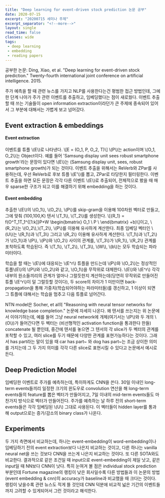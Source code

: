 ```yaml
---
title: "Deep learning for event-driven stock prediction 논문 공부"
date: 2020-07-15
excerpt: "20200715 세미나 주제"
excerpt_separator: "<!--more-->"
layout: single
read_time: false
classes: wide
tags: 
 - deep learning
 - embedding
 - reading papers 
---
```





공부한 논문: Ding, Xiao, et al. "Deep learning for event-driven stock prediction." Twenty-fourth international joint conference on artificial intelligence. 2015.

주가 예측을 할 때 관련 뉴스를 가지고 NLP를 사용한다는건 평범한 접근 방법인데, 그에 한 단계 나아가 주가 관련 이벤트를 추출하고, 임베딩했다는 점이 새로웠다.
이벤트 추출할 때 쓰는 기술들이 open information extraction이라던가 큰 주제에 종속되어 있어서 그 부분에 대해서는 가볍게 보고 넘어갔다.

## Event extraction & embeddings

#### Event extraction
이벤트를 튜플 \\(E\\)로 나타낸다. 
\\[E = (O_1, P, O_2, T)\\]
\\(P\\)는 action이며 \\(O_1, O_2\\)는 Object이다. 예를 들어 'Samsung display unit sees robust smartphone growth'라는 문장이 있다면 \\(E\\)는 (Samsung display unit, sees, robust smartphone growth)가 되는 것이다.
이벤트 추출을 위해서는 ReVerb와 ZPar를 사용하는데, 우선 ReVerb로 후보 튜플 \\(E'\\)를 뽑고, ZPar로 타당한지 필터링한다. 
이벤트 추출을 하면 모든 문장은 각각 다른 이벤트 \\(E\\)로 추출되어, 전체적으로 봤을 때 매우 sparse한 구조가 되고 이를 해결하기 위해 embedding을 하는 것이다. 


#### Event embedding
추출한 \\(E\\)의 \\(O_1\\), \\(O_2\\), \\(P\\)를 skip-gram을 이용해 100차원 벡터로 만들고, 그에 맞춰 (100,100,K) 텐서 \\(T_1\\), \\(T_2\\)를 생성한다.
\\[{R_1} = f(O^T_1T_1^{[1:k]}P+W    \begin{bmatrix}     O_1 \\    P \\ \end{bmatrix} +b)\\]이고, \\(R_2\\)는 \\(O_2\\),\\(T_2\\), \\(P\\)를 이용해 유사하게 계산한다.
최종 임베딩 벡터인 \\(U\\)는 \\(R_1\\)과 \\(T_3\\) 그리고 \\(R_2\\) 이용해 유사하게 계산한다.
\\(T_1\\)과 \\(T_2\\)가 \\(O_1\\)과 \\(P\\), \\(P\\)와 \\(O_2\\) 사이의 관계를, \\(T_3\\)가 \\(R_1\\), \\(R_2\\) 관계를 포착하도록 학습된다.
즉 \\(T_1\\), \\(T_2\\), \\(T_3\\), \\(W\\), \\(b\\)는 모두 학습되는 파라미터이다. 

학습을 할 때는 \\(E\\)에 대응되는 \\(E^r\\) 튜플을 만드는데 \\(P\\)와 \\(O_2\\)는 정상적인 튜플\\(E\\)의 \\(P\\)와 \\(O_2\\)와 같고, \\(O_1\\)을 무작위로 대체한다. 
\\(E\\)와 \\(E^r\\) 각각 내부의 원소들끼리의 관계가 얼마나 그럴듯한지 계산하는데(당연히 무작위로 만들어진 튜플 \\(E^r\\)이 덜 그럴듯할 것이다), 두 score의 차이가 1 미만이면 back-propagation을 통해 가중치(학습되어야하는 파라미터들)를 갱신하고, 1 이상이 되면 그 튜플에 대해서는 학습을 멈추고 다음 튜플로 넘어간다.

NTN model은 Socher, et al의 "Reasoning with neural tensor networks for knowledge base completion." 논문에 자세히 나온다. 
왜 텐서를 쓰는지는 위 논문에서 이야기하는데, 예를 들어 그냥 neural network에 개체(여기서는 \\(P\\)와 두 개의 \\(O\\))가 들어간다면 두 벡터는 (비선형적인 activation function을 통과한다 한들) concatenate 될 뿐인데, 중간에 텐서를 놓으면 그 텐서의 각 slice가 두 벡터의 관계를 포착할 수 있고, 여러 slice를 두기 때문에 다양한 관계를 표현가능하다는 것이다.
그래서 has part라는 말이 있을 때 car has part~ 와 dog has part~는 조금 상이한 의미를 가지는데 그 두 가지 의미를 각각 다른 slice로 표현시킬 수 있다고 논문에서 예시로 든다.


## Deep Prediction Model
임베딩한 이벤트로 주가를 예측하는데, 특이하게도 CNN을 쓴다. 30일 이내인 long-term events들끼리 일정한 크기의 윈도우로 convolution 연산을 해 long-term events들의 feature를 뽑은 벡터가 만들어지고, 7일 이내의 mid-term events들도 마찬가지 방식으로 벡터가 만들어진다. 주가를 예측하는 날 하루 전의 short-term events들은 각각 임베딩된 \\(U\\) 그대로 사용된다. 이 벡터들이 hidden layer를 통과해 output으로는 증가/감소의 binary class가 나온다. 


## Experiments
두 가지 측면에서 비교하는데, 하나는 event-embedding이 word-embedding이나 임베딩하기 전의 event extraction보다 나은지 비교하는 것이고, 다른 하나는 vanilla neural net을 쓰는 것보다 CNN을 쓰는게 나은지 비교하는 것이다. 또 다른 SOTA와도 비교한다. 결과적으로 같은 조건일 때 input으로 event-embedding이 제일 낫고, 같은 input일 때 NN보다 CNN이 낫다. 특히 눈여겨 볼 점은 individual stock prediction 부분인데 Fortune magazine의 랭킹이 낮은 회사일수록 다른 방법들과 이 논문의 방법(event embedding & cnn)의 accuracy가 baseline과 비교했을 때 크다는 것이다. 랭킹이 낮을수록 관련 뉴스도 적게 뜰 것인데 CNN 덕분에 비교적 넓은 기간의 이벤트들까지 고려할 수 있게되어서 그런 것이라고 해석한다.
